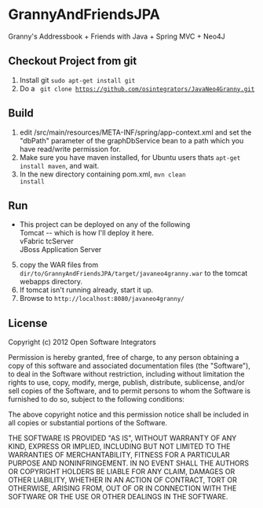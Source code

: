 GrannyAndFriendsJPA
================

Granny's Addressbook + Friends with Java + Spring MVC + Neo4J





Checkout Project from git
-------------------------
1. Install git  <code>sudo apt-get install git</code>
2. Do a <code> git clone https://github.com/osintegrators/JavaNeo4Granny.git </code>

Build
-----
1. edit /src/main/resources/META-INF/spring/app-context.xml and set the "dbPath" parameter of the graphDbService bean to a path which you have read/write permission for.
2. Make sure you have maven installed, for Ubuntu users thats <code>apt-get install maven</code>, and wait.
3. In the new directory containing pom.xml, <code>mvn clean install</code>

Run
---
* This project can be deployed on any of the following
<br> Tomcat -- which is how I'll deploy it here.
<br> vFabric tcServer
<br> JBoss Application Server
5. copy the WAR files from <code>dir/to/GrannyAndFriendsJPA/target/javaneo4granny.war</code> to the tomcat webapps directory.
9. If tomcat isn't running already, start it up.
11. Browse to <code>http://localhost:8080/javaneo4granny/</code>

License
--------

Copyright (c) 2012 Open Software Integrators

Permission is hereby granted, free of charge, to any person obtaining a copy of this software and associated documentation files (the "Software"), to deal in the Software without restriction, including without limitation the rights to use, copy, modify, merge, publish, distribute, sublicense, and/or sell copies of the Software, and to permit persons to whom the Software is furnished to do so, subject to the following conditions:

The above copyright notice and this permission notice shall be included in all copies or substantial portions of the Software.

THE SOFTWARE IS PROVIDED "AS IS", WITHOUT WARRANTY OF ANY KIND, EXPRESS OR IMPLIED, INCLUDING BUT NOT LIMITED TO THE WARRANTIES OF MERCHANTABILITY, FITNESS FOR A PARTICULAR PURPOSE AND NONINFRINGEMENT. IN NO EVENT SHALL THE AUTHORS OR COPYRIGHT HOLDERS BE LIABLE FOR ANY CLAIM, DAMAGES OR OTHER LIABILITY, WHETHER IN AN ACTION OF CONTRACT, TORT OR OTHERWISE, ARISING FROM, OUT OF OR IN CONNECTION WITH THE SOFTWARE OR THE USE OR OTHER DEALINGS IN THE SOFTWARE.
